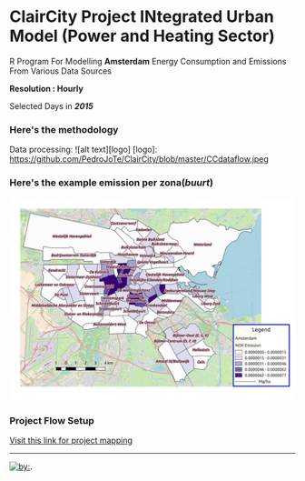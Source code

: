 # ClairCity Project INtegrated Urban Model (Power and Heating Sector)

R Program For Modelling **Amsterdam** Energy Consumption and Emissions From Various Data Sources

**Resolution : Hourly**

Selected Days in **_2015_**

### Here's the methodology
Data processing:
 ![alt text][logo]
 [logo]: https://github.com/PedroJoTe/ClairCity/blob/master/CCdataflow.jpeg

### Here's the example emission per zona(*buurt*)
![alt text](https://github.com/PedroJoTe/ClairCity/blob/master/Picture/NOX.jpg)


### Project Flow Setup 
[ Visit this link for project mapping ](https://claircitydata.cbs.nl/)


---

 
 [![by:](https://zenodo.org/badge/doi/10.5281/zenodo.16097.svg)](http:www.pinrolinvic.com).
